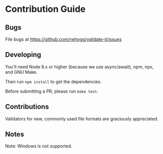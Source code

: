 # Contribution Guide

## Bugs

File bugs at https://github.com/rwhogg/validate-it/issues

## Developing

You'll need Node 8.x or higher (because we use async/await), npm, npx, and GNU Make.

Then run `npm install` to get the dependencies.

Before submitting a PR, please run `make test`.

## Contributions

Validators for new, commonly used file formats are graciously appreciated.

## Notes

Note: Windows is not supported.
